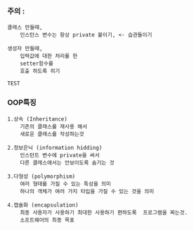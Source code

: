 ### 주의 : 
	클래스 만들때,
		인스턴스 변수는 항상 private 붙이기, <- 습관들이기

	생성자 만들때,
		입력값에 대한 처리를 한
		setter함수를 
		호출 하도록 히기  

```
TEST
```

### OOP특징

	1.상속 (Inheritance)
		기존의 클래스를 재사용 해서 
		새로운 클래스를 작성하는것

	2.정보은닉 (information hidding)
		인스턴트 변수에 private을 써서 
		다른 클레스에서는 안보이도록 숨기는 것

	3.다형성 (polymorphism)
		여러 형태를 가질 수 있는 특성을 의미
		하나의 객체가 여러 가지 타입을 가질 수 있는 것을 의미

	4.캡슐화 (encapsulation)
		최종 사용자가 사용하기 최대한 사용하기 편하도록	프로그램을 짜는것.
		소프트웨어의 최종 목표
		
